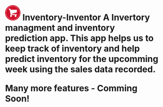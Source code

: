 <h1><img src="icon.png" width="50px" height="50px"/> Inventory-Inventor </>
A Invertory managment and inventory prediction app. 
This app helps us to keep track of inventory and help predict inventory for the upcomming week using the sales data recorded.

Many more features - Comming Soon!